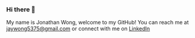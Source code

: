 ### Hi there 👋
My name is Jonathan Wong, welcome to my GitHub!
You can reach me at jaywong5375@gmail.com or connect with me on [LinkedIn](https://www.linkedin.com/in/jonathan-wong-435a8b146/)

<!--
**jay5375/jay5375** is a ✨ _special_ ✨ repository because its `README.md` (this file) appears on your GitHub profile.

Here are some ideas to get you started:

- 🔭 I’m currently working on ...
- 🌱 I’m currently learning ...
- 👯 I’m looking to collaborate on ...
- 🤔 I’m looking for help with ...
- 💬 Ask me about ...
- 📫 How to reach me: ...
- 😄 Pronouns: ...
- ⚡ Fun fact: ...
-->
